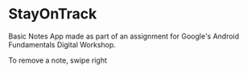 # StayOnTrack

Basic Notes App made as part of an assignment for Google's Android Fundamentals Digital Workshop.

To remove a note, swipe right